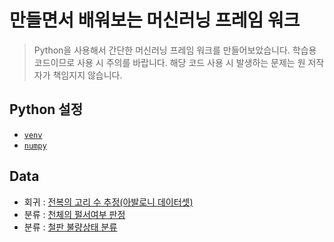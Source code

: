 # 만들면서 배워보는 머신러닝 프레임 워크

> Python을 사용해서 간단한 머신러닝 프레임 워크를 만들어보았습니다. 
> 학습용 코드이므로 사용 시 주의를 바랍니다. 
> 해당 코드 사용 시 발생하는 문제는 원 저작자가 책임지지 않습니다.

## Python 설정
- [`venv`](https://docs.python.org/3/library/venv.html) 
- [`numpy`](https://numpy.org/)

## Data
- 회귀 : [전복의 고리 수 추정(아발로니 데이터셋)](https://www.kaggle.com/rodolfomendes/abalone-dataset)
- 분류 : [천체의 펄서여부 판정](https://www.kaggle.com/pavanraj159/predicting-a-pulsar-star)
- 분류 : [철판 불량상태 분류](https://www.kaggle.com/uciml/faulty-steel-plates)